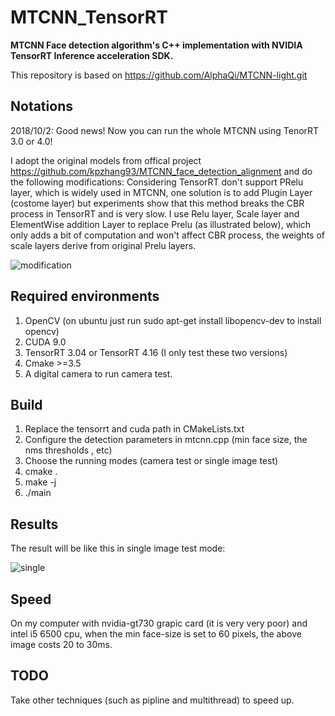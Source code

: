 # MTCNN_TensorRT

**MTCNN Face detection algorithm's C++ implementation with NVIDIA TensorRT Inference acceleration SDK.**

This repository is based on https://github.com/AlphaQi/MTCNN-light.git

## Notations

2018/10/2: Good news! Now you can run the whole MTCNN using TenorRT 3.0 or 4.0! 

I adopt the original models from offical project https://github.com/kpzhang93/MTCNN_face_detection_alignment and do the following modifications:
  Considering TensorRT don't support PRelu layer, which is widely used in MTCNN, one solution is to add Plugin Layer (costome layer) but experiments show that this method breaks the CBR process in TensorRT and is very slow. I use Relu layer, Scale layer and ElementWise addition Layer to replace Prelu (as illustrated below), which only adds a bit of computation and won't affect CBR process, the weights of scale layers derive from original Prelu layers. 
  
  ![modification](https://github.com/PKUZHOU/MTCNN_TensorRT/blob/master/pictures/modification.png)


## Required environments
1) OpenCV (on ubuntu just run sudo apt-get install libopencv-dev to install opencv)
1) CUDA 9.0
1) TensorRT 3.04 or TensorRT 4.16 (I only test these two versions)
1) Cmake >=3.5
1) A digital camera to run camera test.

## Build
1) Replace the tensorrt and cuda path in CMakeLists.txt
1) Configure the detection parameters in mtcnn.cpp (min face size, the nms thresholds , etc)
1) Choose the running modes (camera test or single image test)
1) cmake .
1) make -j
1) ./main

## Results
The result will be like this in single image test mode:

![single](https://github.com/PKUZHOU/MTCNN_TensorRT/blob/master/pictures/result.jpg)

## Speed
On my computer with nvidia-gt730 grapic card (it is very very poor) and intel i5 6500 cpu, when the min face-size is set to 60 pixels, the above image costs 20 to 30ms.

## TODO
Take other techniques (such as pipline and multithread) to speed up.

